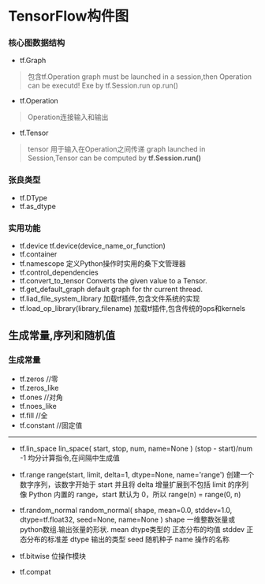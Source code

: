 # TensorFlow构件图

### 核心图数据结构
* tf.Graph 
>包含tf.Operation 
>graph must be launched in a session,then Operation can be executd! Exe by tf.Session.run op.run()
* tf.Operation 
>Operation连接输入和输出
* tf.Tensor
>tensor 用于输入在Operation之间传递
>graph launched in Session,Tensor can be computed by **tf.Session.run()**


### 张良类型
* tf.DType
* tf.as_dtype

### 实用功能
* tf.device
tf.device(device_name_or_function)
* tf.container
* tf.namescope
定义Python操作时实用的桑下文管理器
* tf.control_dependencies
* tf.convert_to_tensor
Converts the given value to a Tensor.
* tf.get_default_graph
default graph for thr current thread.
* tf.liad_file_system_library
加载tf插件,包含文件系统的实现
* tf.load_op_library(library_filename)
加载tf插件,包含传统的ops和kernels


## 生成常量,序列和随机值
### 生成常量
* tf.zeros //零
* tf.zeros_like
* tf.ones  //对角
* tf.noes_like
* tf.fill  //全
* tf.constant //固定值
---
* tf.lin_space
lin_space(
    start,
    stop,
    num,
    name=None
)
(stop - start)/num -1
均分计算指令,在间隔中生成值
* tf.range 
range(start, limit, delta=1, dtype=None, name='range')
创建一个数字序列，该数字开始于 start 并且将 delta 增量扩展到不包括 limit 的序列
像 Python 内置的 range，start 默认为 0，所以 range(n) = range(0, n)

* tf.random_normal
random_normal(
    shape,
    mean=0.0,
    stddev=1.0,
    dtype=tf.float32,
    seed=None,
    name=None
)
shape 一维整数张量或python数组.输出张量的形状.
mean dtype类型的 正态分布的均值
stddev 正态分布的标准差
dtype 输出的类型
seed 随机种子
name 操作的名称

* tf.bitwise 位操作模块
* tf.compat 


